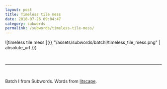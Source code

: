 ```yaml
---
layout: post
title: Timeless tile mess 
date: 2018-07-26 09:04:47
category: subwords
permalink: /subwords/timeless-tile-mess/ 
---
```


![timeless tile mess ]({{ "/assets/subwords/batchI/timeless_tile_mess.png" | absolute_url }})

&nbsp;

---

&nbsp;


Batch I from Subwords. Words from [litscape](https://www.litscape.com/).
